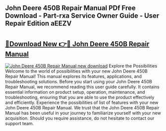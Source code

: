 ## John Deere 450B Repair Manual PDf Free Download - Part-rxa Service Owner Guide - User Repair Edition aEEZV

# <h2><a href="http://bc91229.oget.top/?id=John+Deere+450B+Repair+Manual">🔗Download New 👉🔴 John Deere 450B Repair Manual</a></h2>

[![John Deere 450B Repair Manual new download](https://i.imgur.com/5g1atiW.png)](http://bc91229.oget.top/?id=John+Deere+450B+Repair+Manual)
Explore the Possibilities Welcome to the world of possibilities with your new John Deere 450B Repair Manual! This manual explores its features, applications, and troubleshooting solutions. Before you start using your John Deere 450B Repair Manual, we recommend reading this user guide carefully. It contains essential information on product setup, operation, maintenance, and troubleshooting, ensuring that you are able to use the product effectively and efficiently. Experience the possibilities of list of features with your new John Deere 450B Repair Manual. We trust that the John Deere 450B Repair Manual has been useful in your journey to familiarize yourself with your new acquisition. Should you require assistance, do not hesitate to contact our support team.
